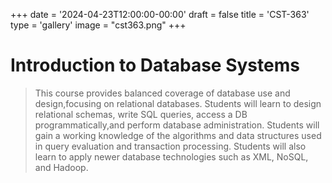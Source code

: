 +++
date = '2024-04-23T12:00:00-00:00'
draft = false
title = 'CST-363'
type = 'gallery'
image = "cst363.png"
+++
# Introduction to Database Systems

>This course provides balanced coverage of database use and design,focusing on relational databases. Students will learn to design relational schemas, write SQL queries, access a DB programmatically,and perform database administration. Students will gain a working knowledge of the algorithms and data structures used in query evaluation and transaction processing. Students will also learn to apply newer database technologies such as XML, NoSQL, and Hadoop.
